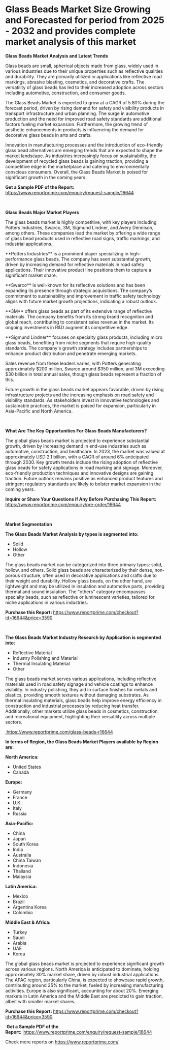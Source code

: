 <p><h1>Glass Beads Market Size Growing and Forecasted for period from 2025 - 2032 and provides complete market analysis of this market</h1></p><p><strong>Glass Beads Market Analysis and Latest Trends</strong></p>
<p><p>Glass beads are small, spherical objects made from glass, widely used in various industries due to their unique properties such as reflective qualities and durability. They are primarily utilized in applications like reflective road markings, abrasive blasting, cosmetics, and decorative crafts. The versatility of glass beads has led to their increased adoption across sectors including automotive, construction, and consumer goods.</p><p>The Glass Beads Market is expected to grow at a CAGR of 5.80% during the forecast period, driven by rising demand for safety and visibility products in transport infrastructure and urban planning. The surge in automotive production and the need for improved road safety standards are additional factors fueling market expansion. Furthermore, the growing trend of aesthetic enhancements in products is influencing the demand for decorative glass beads in arts and crafts.</p><p>Innovation in manufacturing processes and the introduction of eco-friendly glass bead alternatives are emerging trends that are expected to shape the market landscape. As industries increasingly focus on sustainability, the development of recycled glass beads is gaining traction, providing a competitive edge in the marketplace and catering to environmentally conscious consumers. Overall, the Glass Beads Market is poised for significant growth in the coming years.</p></p>
<p><strong>Get a Sample PDF of the Report:&nbsp;</strong> <a href="https://www.reportprime.com/enquiry/request-sample/16644?utm_campaign=3037&utm_medium=2&utm_source=Github&utm_content=ia&utm_term=18032025&utm_id=glass-beads">https://www.reportprime.com/enquiry/request-sample/16644</a></p>
<p>&nbsp;</p>
<p><strong>Glass Beads Major Market Players</strong></p>
<p><p>The glass beads market is highly competitive, with key players including Potters Industries, Swarco, 3M, Sigmund Lindner, and Avery Dennison, among others. These companies lead the market by offering a wide range of glass bead products used in reflective road signs, traffic markings, and industrial applications.</p><p>**Potters Industries** is a prominent player specializing in high-performance glass beads. The company has seen substantial growth, driven by increasing demand for reflective materials in road safety applications. Their innovative product line positions them to capture a significant market share.</p><p>**Swarco** is well-known for its reflective solutions and has been expanding its presence through strategic acquisitions. The company’s commitment to sustainability and improvement in traffic safety technology aligns with future market growth projections, indicating a robust outlook.</p><p>**3M** offers glass beads as part of its extensive range of reflective materials. The company benefits from its strong brand recognition and global reach, contributing to consistent sales revenue in the market. Its ongoing investments in R&D augment its competitive edge.</p><p>**Sigmund Lindner** focuses on specialty glass products, including micro glass beads, benefiting from niche segments that require high-quality standards. The company's growth strategy includes partnerships to enhance product distribution and penetrate emerging markets.</p><p>Sales revenue from these leaders varies, with Potters generating approximately $200 million, Swarco around $350 million, and 3M exceeding $30 billion in total annual sales, though glass beads represent a fraction of this.</p><p>Future growth in the glass beads market appears favorable, driven by rising infrastructure projects and the increasing emphasis on road safety and visibility standards. As stakeholders invest in innovative technologies and sustainable practices, the market is poised for expansion, particularly in Asia-Pacific and North America.</p></p>
<p>&nbsp;</p>
<p><strong>What Are The Key Opportunities For Glass Beads Manufacturers?</strong></p>
<p><p>The global glass beads market is projected to experience substantial growth, driven by increasing demand in end-use industries such as automotive, construction, and healthcare. In 2023, the market was valued at approximately USD 2.1 billion, with a CAGR of around 6% anticipated through 2030. Key growth trends include the rising adoption of reflective glass beads for safety applications in road marking and signage. Moreover, eco-friendly production techniques and innovative designs are gaining traction. Future outlook remains positive as enhanced product features and stringent regulatory standards are likely to bolster market expansion in the coming years.</p></p>
<p><strong>Inquire or Share Your Questions If Any Before Purchasing This Report:</strong> <a href="https://www.reportprime.com/enquiry/pre-order/16644?utm_campaign=3037&utm_medium=2&utm_source=Github&utm_content=ia&utm_term=18032025&utm_id=glass-beads">https://www.reportprime.com/enquiry/pre-order/16644</a></p>
<p>&nbsp;</p>
<p><strong>Market Segmentation</strong></p>
<p><strong>The Glass Beads Market Analysis by types is segmented into:</strong></p>
<p><ul><li>Soild</li><li>Hollow</li><li>Other</li></ul></p>
<p><p>The glass beads market can be categorized into three primary types: solid, hollow, and others. Solid glass beads are characterized by their dense, non-porous structure, often used in decorative applications and crafts due to their weight and durability. Hollow glass beads, on the other hand, are lightweight and may be utilized in insulation and automotive parts, providing thermal and sound insulation. The "others" category encompasses specialty beads, such as reflective or luminescent varieties, tailored for niche applications in various industries.</p></p>
<p><strong>Purchase this Report:&nbsp;</strong><a href="https://www.reportprime.com/checkout?id=16644&price=3590&utm_campaign=3037&utm_medium=2&utm_source=Github&utm_content=ia&utm_term=18032025&utm_id=glass-beads">https://www.reportprime.com/checkout?id=16644&price=3590</a></p>
<p>&nbsp;</p>
<p><strong>The Glass Beads Market Industry Research by Application is segmented into:</strong></p>
<p><ul><li>Reflective Material</li><li>Industry Polishing and Material</li><li>Thermal Insulating Material</li><li>Other</li></ul></p>
<p><p>The glass beads market serves various applications, including reflective materials used in road safety signage and vehicle coatings to enhance visibility. In industry polishing, they aid in surface finishes for metals and plastics, providing smooth textures without damaging substrates. As thermal insulating materials, glass beads help improve energy efficiency in construction and industrial processes by reducing heat transfer. Additionally, other markets utilize glass beads in cosmetics, construction, and recreational equipment, highlighting their versatility across multiple sectors.</p></p>
<p><a href="https://www.reportprime.com/glass-beads-r16644?utm_campaign=3037&utm_medium=2&utm_source=Github&utm_content=ia&utm_term=18032025&utm_id=glass-beads">&nbsp;https://www.reportprime.com/glass-beads-r16644</a></p>
<p><strong>In terms of Region, the Glass Beads Market Players available by Region are:</strong></p>
<p>
    <p> <strong> North America: </strong>
        <ul>
            <li>United States</li>
            <li>Canada</li>
        </ul>
        </p> 
    <p> <strong> Europe: </strong>
        <ul>
            <li>Germany</li>
            <li>France</li>
            <li>U.K.</li>
            <li>Italy</li>
            <li>Russia</li>
        </ul>
        </p> 
    <p> <strong> Asia-Pacific: </strong>
        <ul>
            <li>China</li>
            <li>Japan</li>
            <li>South Korea</li>
            <li>India</li>
            <li>Australia</li>
            <li>China Taiwan</li>
            <li>Indonesia</li>
            <li>Thailand</li>
            <li>Malaysia</li>
        </ul>
        </p> 
    <p> <strong> Latin America: </strong>
        <ul>
            <li>Mexico</li>
            <li>Brazil</li>
            <li>Argentina Korea</li>
            <li>Colombia</li>
        </ul>
        </p> 
    <p> <strong> Middle East & Africa: </strong>
        <ul>
            <li>Turkey</li>
            <li>Saudi</li>
            <li>Arabia</li>
            <li>UAE</li>
            <li>Korea</li>
        </ul>
    </p>
    </p>
<p><p>The global glass beads market is projected to experience significant growth across various regions. North America is anticipated to dominate, holding approximately 30% market share, driven by robust industrial applications. The APAC region, particularly China, is expected to showcase rapid growth, contributing around 25% to the market, fueled by increasing manufacturing activities. Europe is also significant, accounting for about 20%. Emerging markets in Latin America and the Middle East are predicted to gain traction, albeit with smaller market shares.</p></p>
<p><strong>Purchase this Report: </strong><a href="https://www.reportprime.com/checkout?id=16644&price=3590&utm_campaign=3037&utm_medium=2&utm_source=Github&utm_content=ia&utm_term=18032025&utm_id=glass-beads">https://www.reportprime.com/checkout?id=16644&price=3590</a></p>
<p>&nbsp;<strong>Get a Sample PDF of the Report:&nbsp;&nbsp;</strong><a href="https://www.reportprime.com/enquiry/request-sample/16644?utm_campaign=3037&utm_medium=2&utm_source=Github&utm_content=ia&utm_term=18032025&utm_id=glass-beads">https://www.reportprime.com/enquiry/request-sample/16644</a></p>
<p><strong></strong></p>
<p>Check more reports on <a href="https://www.reportprime.com/?utm_campaign=3037&utm_medium=2&utm_source=Github&utm_content=ia&utm_term=18032025&utm_id=glass-beads">https://www.reportprime.com/</a></p>
